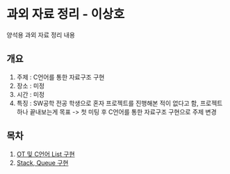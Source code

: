 # 과외 자료 정리 - 이상호
양석용 과외 자료 정리 내용

## 개요
1. 주제 : C언어를 통한 자료구조 구현
2. 장소 : 미정
3. 시간 : 미정
4. 특징 : SW공학 전공 학생으로 혼자 프로젝트를 진행해본 적이 없다고 함, 프로젝트 하나 끝내보는게 목표
-> 첫 미팅 후 C언어를 통한 자료구조 구현으로 주제 변경

##  목차
1. [OT 및 C언어 List 구현](./1회차)
2. [Stack, Queue 구현](./2회차)

